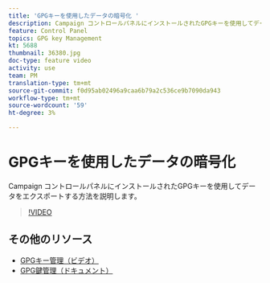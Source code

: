 ```yaml
---
title: 'GPGキーを使用したデータの暗号化 '
description: Campaign コントロールパネルにインストールされたGPGキーを使用してデータをエクスポートする方法を説明します。
feature: Control Panel
topics: GPG key Management
kt: 5688
thumbnail: 36380.jpg
doc-type: feature video
activity: use
team: PM
translation-type: tm+mt
source-git-commit: f0d95ab02496a9caa6b79a2c536ce9b7090da943
workflow-type: tm+mt
source-wordcount: '59'
ht-degree: 3%

---
```



# GPGキーを使用したデータの暗号化

Campaign コントロールパネルにインストールされたGPGキーを使用してデータをエクスポートする方法を説明します。

>[!VIDEO](https://video.tv.adobe.com/v/36380?quality=12)

## その他のリソース

* [GPGキー管理（ビデオ）](./gpg-key-management-overview.md)
* [GPG鍵管理（ドキュメント）](https://docs.adobe.com/content/help/en/control-panel/using/instances-settings/gpg-keys-management.html)
